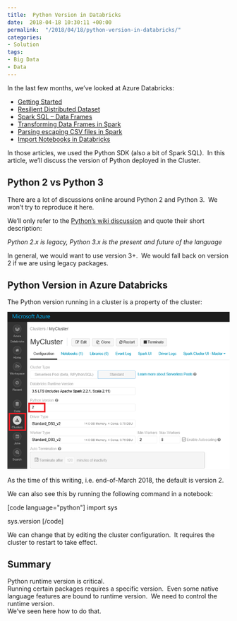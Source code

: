 ```yaml
---
title:  Python Version in Databricks
date:  2018-04-18 10:30:11 +00:00
permalink:  "/2018/04/18/python-version-in-databricks/"
categories:
- Solution
tags:
- Big Data
- Data
---
```

In the last few months, we’ve looked at Azure Databricks:
<ul>
 	<li><a href="https://vincentlauzon.com/2017/12/18/azure-databricks-getting-started/">Getting Started</a></li>
 	<li><a href="https://vincentlauzon.com/2018/01/17/azure-databricks-rdd-resilient-distributed-dataset/">Resilient Distributed Dataset</a></li>
 	<li><a href="https://vincentlauzon.com/2018/01/24/azure-databricks-spark-sql-data-frames/">Spark SQL – Data Frames</a></li>
 	<li><a href="https://vincentlauzon.com/2018/01/31/transforming-data-frames-in-spark/">Transforming Data Frames in Spark</a></li>
 	<li><a href="https://vincentlauzon.com/2018/02/07/parsing-escaping-csv-files-in-spark/">Parsing escaping CSV files in Spark</a></li>
 	<li><a href="https://vincentlauzon.com/2018/02/27/import-notebooks-in-databricks/">Import Notebooks in Databricks</a></li>
</ul>
<div>
<div class="public-DraftStyleDefault-block public-DraftStyleDefault-ltr"></div>
</div>
<div>
<div class="public-DraftStyleDefault-block public-DraftStyleDefault-ltr">In those articles, we used the Python SDK (also a bit of Spark SQL).  In this article, we’ll discuss the version of Python deployed in the Cluster.</div>
</div>
<h2>Python 2 vs Python 3</h2>
There are a lot of discussions online around Python 2 and Python 3.  We won’t try to reproduce it here.

We’ll only refer to the <a href="https://wiki.python.org/moin/Python2orPython3">Python’s wiki discussion</a> and quote their short description:

<em>Python 2.x is legacy, Python 3.x is the present and future of the language</em>

In general, we would want to use version 3+.  We would fall back on version 2 if we are using legacy packages.
<h2>Python Version in Azure Databricks</h2>
The Python version running in a cluster is a property of the cluster:

<a href="assets/2018/4/python-version-in-databricks/image6.png"><img style="border:0 currentcolor;display:inline;background-image:none;" title="image" src="assets/2018/4/python-version-in-databricks/image_thumb6.png" alt="image" border="0" /></a>

As the time of this writing, i.e. end-of-March 2018, the default is version 2.

We can also see this by running the following command in a notebook:

[code language="python"]
import sys

sys.version
[/code]

We can change that by editing the cluster configuration.  It requires the cluster to restart to take effect.
<h2>Summary</h2>
Python runtime version is critical.
<div>
<div class="public-DraftStyleDefault-block public-DraftStyleDefault-ltr">Running certain packages requires a specific version.  Even some native language features are bound to runtime version.  We need to control the runtime version.</div>
</div>
We’ve seen here how to do that.
